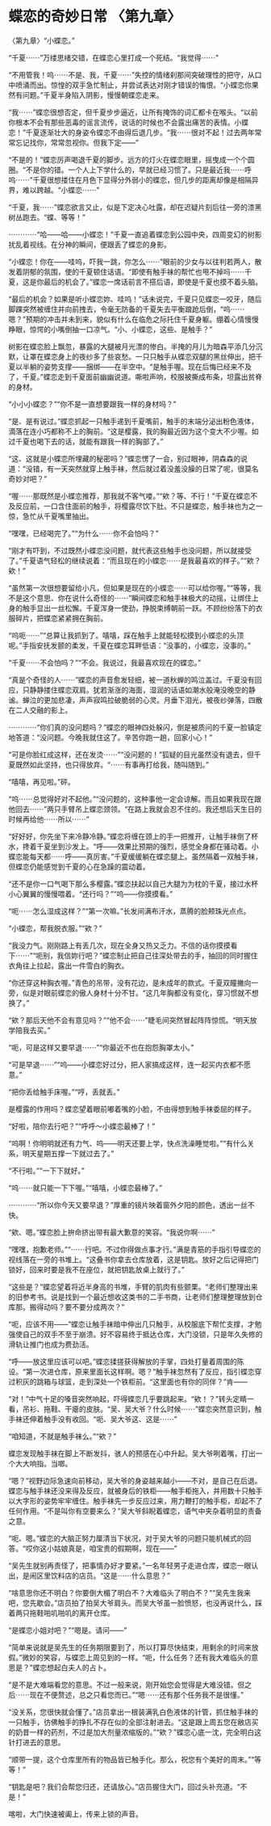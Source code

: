 # 蝶恋的奇妙日常 〈第九章〉

〈第九章〉“小蝶恋。”

“千夏⋯⋯”万缕思绪交错，在蝶恋心里打成一个死结。“我觉得⋯⋯”

“不用管我！呜⋯⋯不是、我，千夏⋯⋯”失控的情绪刹那间突破理性的把守，从口中喷涌而出。惊惶的双手急忙制止，并尝试表达对刚才错误的悔恨。“小蝶恋你果然有问题。”千夏半身陷入阴影，慢慢朝蝶恋走来。

“我⋯⋯”蝶恋很想否定，但千夏步步逼近，让所有掩饰的词汇都卡在喉头。“以前你根本不会有那些恶毒的谣言流传，说话的时候也不会露出痛苦的表情。小蝶恋！”千夏逐渐壮大的身姿令蝶恋不由得后退几步。“我⋯⋯很对不起！过去两年常常忘记找你，常常忽视你。但我下定——”

“不是的！”蝶恋厉声喝退千夏的脚步。远方的灯火在蝶恋眼里，摇曳成一个个圆圈。“不是你的错。一个人上下学什么的，早就已经习惯了。只是最近我⋯⋯呼呜⋯⋯”千夏很想搂住在月色下显得分外弱小的蝶恋，但几步的距离却像是相隔异界，难以跨越。“小蝶恋⋯⋯”

“千夏，我⋯⋯”蝶恋欲言又止，似是下定决心吐露，却在迟疑片刻后往一旁的漆黑树丛跑去。“蝶、等等！”

⋯⋯⋯⋯“哈——哈——小蝶恋！”千夏一直追着蝶恋到公园中央，四周变幻的树影扰乱着视线。在分神的瞬间，便跟丢了蝶恋的身影。

“小蝶恋！你在——哇呜，吓我一跳，你怎么⋯⋯”眼前的少女与以往判若两人，散发着阴郁的氛围，使的千夏顿住话语。“即使有触手袜的帮忙也甩不掉吗⋯⋯千夏，这是你最后的机会了。”蝶恋一席话前言不搭后语，即使是千夏也摸不着头脑。

“最后的机会？如果是听小蝶恋妳、哇呜！”话未说完，千夏只见蝶恋一咬牙，随后脚踝突然被缠住并向前拽去，令毫无防备的千夏失去平衡踉跄后倒，“呜⋯⋯嗯？”预期的冲击并未到来，貌似有什么在临危之际托住千夏身躯。绷着心情慢慢睁眼，惊愕的小嘴倒抽一口凉气。“小、小蝶恋，这些、是触手？”

树影在蝶恋脸上飘忽，暴露的大腿被月光漂的惨白。半掩的月儿为暗森平添几分沉默，让罩在蝶恋身上的夜纱多了些哀愁。一只只触手从蝶恋双腿的黑丝伸出，把千夏以半躺的姿势支撑——捆绑——在半空中。“是触手喔。现在后悔已经来不及了，千夏。”蝶恋走到千夏面前幽幽说道。嘶啦声响，校服被撕成布条，坦露出贫脊的身材。

“小小小蝶恋？”“你不是一直想要跟我一样的身材吗？”

“是、是有说过。”蝶恋抓起一只触手递到千夏嘴前，触手的末端分泌出粉色液体，滴落在连小巧都称不上的胸前。“这是樱露，我的胸最近因为这个变大不少喔。如过千夏也喝下去的话，就能有跟我一样的胸部了。”

“这、这就是小蝶恋所埋藏的秘密吗？”蝶恋愣了一会，别过眼神，阴森森的说道：“没错，有一天突然就穿上触手袜，然后就过着没羞没臊的日常了呢，很莫名奇妙对吧？”

“喔⋯⋯那既然是小蝶恋推荐，那我就不客气喽。”“欸？等、不行！”千夏在蝶恋不及反应前，一口含住面前的触手，将樱露尽饮下肚。不只是蝶恋，触手袜也为之一惊，急忙从千夏嘴里抽出。

“嘿嘿，已经喝完了。”“为什么⋯⋯你不会怕吗？”

“刚才有吓到，不过既然小蝶恋没问题，就代表这些触手也没问题，所以就接受了。”千夏语气轻松的继续说着：“而且现在的小蝶恋⋯⋯是我最喜欢的样子。”“欸？欸！”

“虽然第一次很想要留给小凡，但如果是现在的小蝶恋⋯⋯可以给你喔。”“等等，我不是这个意思、你在说什么奇怪的⋯⋯”瞬间蝶恋和触手袜极大的动摇，让绑住上身的触手显出一丝松懈。千夏浑身一使劲，挣脱束缚朝前一跃。不顾纷纷落下的衣服碎片，把蝶恋紧紧拥在胸前。

“呜呃⋯⋯”“总算让我抓到了。嘻嘻，踩在触手上就能轻松摸到小蝶恋的头顶呢。”手指安抚发颤的柔发，千夏在蝶恋耳畔低语：“没事的，小蝶恋，没事的。”

“千夏⋯⋯不会怕吗？”“不会。我说过，我最喜欢现在的蝶恋。”

“真是个奇怪的人⋯⋯”蝶恋的声音愈发轻细，被一道秋蝉的鸣泣盖过。千夏没有回应，只静静搂住蝶恋双肩。犹若渐涨的海面，湿润的话语如潮水般淹没晚空的静谧。蝉泣的更加悲凄，声声寂鸣拉破脆弱的心灵。月垂下泪光，被夜纱弹落，四散在二人交融的影上。

⋯⋯⋯⋯“你们真的没问题吗？”蝶恋的眼神四处躲闪，倒是被质问的千夏一脸镇定地答道：“没问题。今晚我就住这了。辛苦你跑一趟，回家小心！”

“可是你脸红成这样，还在发烫⋯⋯”“没问题的！”狐疑的目光虽然没有退去，但千夏既然如此坚持，也只得放弃。“⋯⋯有事再打给我，随叫随到。”

“嘻嘻，再见啦。”砰。

“呜⋯⋯总觉得好对不起他。”“没问题的，这种事他一定会谅解。而且如果我现在跟他回去⋯⋯”两只手臂吊上蝶恋颈领。“在路上我就会忍不住的。我还想后天生日的时候再给他⋯⋯所以⋯⋯”

“好好好，你先坐下来冷静冷静。”蝶恋将缠在颈上的手一把推开，让触手袜倒了杯水，搀着千夏坐到沙发上。“呼——效果比预期的强烈，感觉全身都在骚动着。小蝶恋能每天都⋯⋯呼——真厉害。”千夏缓缓躺在蝶恋腿上。虽然隔着一双触手袜，但蝶恋仍能感觉到千夏的心在急躁的震动着。

“还不是你一口气喝下那么多樱露。”蝶恋扶起以自己大腿为为枕的千夏，接过水杯小心翼翼的慢慢喂着。“还行吗？”“呜——你摸摸看。”

“呃⋯⋯怎么湿成这样？”“第一次嘛。”长发间满布汗水，蒸腾的脸颊珠光点点。

“小蝶恋，帮我脱衣服。”“欸？”

“我没力气。刚刚路上有丢几次，现在全身又热又乏力。不信的话你摸摸看下⋯⋯”“呃别，我信妳行吧？”蝶恋制止把自己往深处带去的手，抽回的同时握住衣角往上拉起，露出一件雪白的胸衣。

“你还穿这种胸衣喔。”青色的吊带，没有花边，是未成年的款式。千夏双瞳撇向一旁，似是对眼前蝶恋的傲人身材十分不甘。“这几年胸都没有变化，穿习惯就不想换了。”

“欸？那后天他不会有意见吗？”“他不会⋯⋯”睫毛间突然冒起阵阵惊慌。“明天放学陪我去买。”

“呃，可是这样又要早退⋯⋯”“你最近不也在抱怨胸罩太小。”

“可是早退⋯⋯”“呜——小蝶恋好过分，把人家搞成这样，连一起买内衣都不愿意。”

“把你丢给触手床喔。”“哼，丢就丢。”

是樱露的作用吗？蝶恋望着眼前嘟着嘴的小脸，不由得想到触手袜委屈的样子。

“好啦，陪你去行吧？”“呼呼～小蝶恋最棒了！”

“呜啊！你明明就还有力气、呜——明天还要上学，快点洗澡睡觉啦。”“有什么关系，明天星期五撑一下就过去了。”

“不行啦。”“一下下就好。”

“呜⋯⋯就只能一下下喔。”“嘻嘻，小蝶恋最棒了。”

⋯⋯⋯⋯“所以你今天又要早退？”厚重的镜片映着窗外夕阳的颜色，透出一丝不快。

“欸、嗯。”蝶恋脸上拚命挤出带有最大歉意的笑容。“我说你啊⋯⋯”

“嘿嘿，抱歉老师。”“⋯⋯行吧。不过你得做点事才行。”满是青筋的手指引导蝶恋的视线落在一旁的书堆上。“这叠书你拿去仓库放着，这是钥匙。放好之后记得把门锁好，回来时要是我不在座位，就把钥匙放桌上就行了。”

“这些是？”蝶恋望着将近半身高的书堆，手臂的肌肉有些颤栗。“老师们整理出来的旧参考书。说是找到一个最近想收这类书的二手书商，让老师们整理整理放到仓库那。搬得动吗？要不要分成两次？”

“呃，应该不用——”蝶恋让触手袜暗中伸出几只触手，从校服底下帮忙支撑，才勉强使自己的双手不至于崩溃。好不容易终于抵达仓库，大门没锁，只是年久失修的滑轨让推门也成为费劲活。

“呼——放这里应该可以吧。”蝶恋揉搓获得解放的手掌，四处打量着周围的陈设。“第一次进仓库，原来里面长这样啊。嗯？”触手袜忽然有了反应，指引蝶恋穿过积灰的跳箱与球篮，走到深处一个铁柜前。“这里面也有你的同伴？”肯——

“对！”中气十足的嗓音突然响起，吓得蝶恋几乎要跳起来。“欸！？”转头定睛一看，吊衫、拖鞋、干瘪的皮肤。“吴、吴大爷？什么时候⋯⋯”蝶恋突然意识到，触手袜还伸着触手没有收回。“呃、吴大爷这、这是⋯⋯”

“咱知道，不就是触手袜么。”“欸？”

蝶恋发现触手袜在脚上不断发抖，骇人的预感在心中升起。吴大爷咧着嘴，打出一个大大响指。当啷。

“嗯？”视野边际急速向前移动，吴大爷的身姿越来越小——不对，是自己在后退。蝶恋与触手袜还没来得及反应，就被身后的铁柜——触手柜拖入，并用数十只触手以大字形的姿势牢牢缠住。触手袜先一步反应过来，用力鞭打的触手柜，却起不了任何作用。“不是叫你有空要来么？”吴大爷斜睨着蝶恋，语气中夹杂着明显的责备之意。

“呃、嗯。”蝶恋的大脑正努力厘清当下状况，对于吴大爷的问题只能机械式的回答。“哎你这小姑娘真是，咱宝贵的假期啊，现在——”

“吴先生就别再责怪了，把事情办好才要紧。”一名年轻男子走进仓库，蝶恋一眼认出，是闹区里饮料店的店员。“这是⋯⋯什么意思？”

“啥意思你还不明白？你要倒大楣了明白不？大难临头了明白不？”“吴先生我来吧，您先歇会。”店员拍了拍吴大爷肩头。而吴大爷虽一脸愤怒，也没再说什么，踩着两只拖鞋啪叽啪叽的离开仓库。

“是蝶恋小姐对吧？”“嗯是。请问——”

“简单来说就是吴先生的任务期限要到了，所以打算尽快结束，用剩余的时间来放假。”微妙的笑容，与蝶恋上周见到的一样。“呃，什么任务？还有我大难临头的意思是？”蝶恋想起白夫人的占卜。

“是不是大难端看您的意思。不过一般来说，刚开始您会觉得是大难没错。但之后⋯⋯现在不便赘述，总之只看您而已。”“嗯⋯⋯还有那个任务我不是很懂。”

“没关系，您很快就会懂了。”店员拿出一根装满乳白色液体的针管，抓住触手袜的一只触手，彷佛触手的挣扎不存在似的全部注射进去。“这是跟上周五您在敝店买的奶昔一样的药剂，不过是加大剂量浓缩版的。”“欸？”蝶恋心底一沈，完全明白这针打进去的意思。

“顺带一提，这个仓库里所有的物品皆已触手化。那么，祝您有个美好的周末。”“等等！”

“钥匙是吧？我们会帮您归还，还请放心。”店员握住大门，回过头补充道。“不是！”

喀啦，大门快速被阖上，传来上锁的声音。